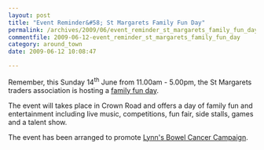 ```yaml
---
layout: post
title: "Event Reminder&#58; St Margarets Family Fun Day"
permalink: /archives/2009/06/event_reminder_st_margarets_family_fun_day.html
commentfile: 2009-06-12-event_reminder_st_margarets_family_fun_day
category: around_town
date: 2009-06-12 10:08:47

---
```


Remember, this Sunday 14<sup>th</sup> June from 11.00am - 5.00pm, the St Margarets traders association is hosting a [family fun day](/event/fair/200705142122).

The event will takes place in Crown Road and offers a day of family fun and entertainment including live music, competitions, fun fair, side stalls, games and a talent show.

The event has been arranged to promote [Lynn's Bowel Cancer Campaign](/directory/charity/200702020407).
